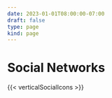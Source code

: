 ```yaml
---
date: 2023-01-01T08:00:00-07:00
draft: false
type: page
kind: page
---
```


# Social Networks

{{< verticalSocialIcons >}}

